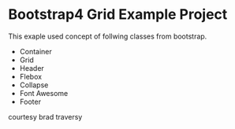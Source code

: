 # Bootstrap4 Grid Example Project
This exaple used concept of follwing classes from bootstrap.
- Container
- Grid
- Header
- Flebox
- Collapse
- Font Awesome
- Footer

courtesy brad traversy 
